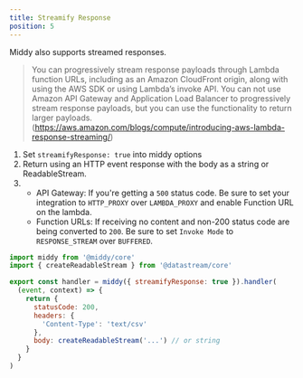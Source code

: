 ```yaml
---
title: Streamify Response
position: 5
---
```


Middy also supports streamed responses.

> You can progressively stream response payloads through Lambda function URLs, including as an Amazon CloudFront origin, along with using the AWS SDK or using Lambda’s invoke API. You can not use Amazon API Gateway and Application Load Balancer to progressively stream response payloads, but you can use the functionality to return larger payloads. (https://aws.amazon.com/blogs/compute/introducing-aws-lambda-response-streaming/)

1. Set `streamifyResponse: true` into middy options
2. Return using an HTTP event response with the body as a string or ReadableStream.
3. - API Gateway: If you're getting a `500` status code. Be sure to set your integration to `HTTP_PROXY` over `LAMBDA_PROXY` and enable Function URL on the lambda.
   - Function URLs: If receiving no content and non-200 status code are being converted to `200`. Be sure to set `Invoke Mode` to `RESPONSE_STREAM` over `BUFFERED`.

```javascript
import middy from '@middy/core'
import { createReadableStream } from '@datastream/core'

export const handler = middy({ streamifyResponse: true }).handler(
  (event, context) => {
    return {
      statusCode: 200,
      headers: {
        'Content-Type': 'text/csv'
      },
      body: createReadableStream('...') // or string
    }
  }
)
```
